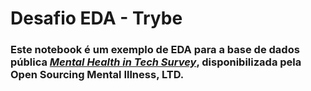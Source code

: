 # **Desafio EDA - Trybe**
### Este notebook é um exemplo de EDA para a base de dados pública [*Mental Health in Tech Survey*](https://www.kaggle.com/osmi/mental-health-in-tech-survey), disponibilizada pela **Open Sourcing Mental Illness, LTD**.
